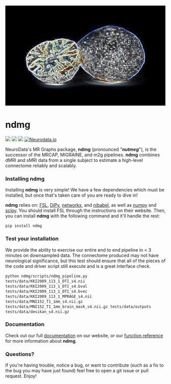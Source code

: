 ![](./docs/nutmeg.png)

# ndmg

[![](https://img.shields.io/pypi/v/ndmg.svg)](https://pypi.python.org/pypi/ndmg)
![](https://travis-ci.org/neurodata/ndmg.svg?branch=master)
![](https://img.shields.io/badge/pep8-0E-green.svg?style=flat)
[![Neurodata.io](https://img.shields.io/badge/Visit-neurodata.io-ff69b4.svg)](http://neurodata.io/)

NeuroData's MR Graphs package, **ndmg** (pronounced "***nutmeg***"), is the successor of the MRCAP, MIGRAINE, and m2g pipelines. **ndmg** combines dMRI and sMRI data from a single subject to estimate a high-level connectome reliably and scalably.

### Installing ndmg
Installing **ndmg** is very simple! We have a few dependencies which must be installed, but once that's taken care of you are ready to dive in!

**ndmg** relies on: [FSL](http://fsl.fmrib.ox.ac.uk/fsl/fslwiki/FslInstallation), [DiPy](http://nipy.org/dipy/), [networkx](https://networkx.github.io/), and [nibabel](http://nipy.org/nibabel/), as well as [numpy](http://www.numpy.org/) and [scipy](http://www.scipy.org/). You should install FSL through the instructions on their website. Then, you can install **ndmg** with the following command and it'll handle the rest:

    pip install ndmg

### Test your installation

We provide the ability to exercise our entire end to end pipeline in < 3 minutes on downsampled data.  The connectome produced may not have neurological significance, but this test should ensure that all of the pieces of the code and driver script still execute and is a great interface check.

    python ndmg/scripts/ndmg_pipeline.py tests/data/KKI2009_113_1_DTI_s4.nii tests/data/KKI2009_113_1_DTI_s4.bval tests/data/KKI2009_113_1_DTI_s4.bvec tests/data/KKI2009_113_1_MPRAGE_s4.nii tests/data/MNI152_T1_1mm_s4.nii.gz tests/data/MNI152_T1_1mm_brain_mask_s4.nii.gz tests/data/outputs tests/data/desikan_s4.nii.gz

### Documentation

Check out our full [documentation](http://docs.neurodata.io/nddocs/mrgraphs/) on our website, or our [function reference](http://docs.neurodata.io/ndmg/) for more information about **ndmg**.

### Questions?
If you're having trouble, notice a bug, or want to contribute (such as a fix to the bug you may have just found) feel free to open a git issue or pull request. Enjoy!
